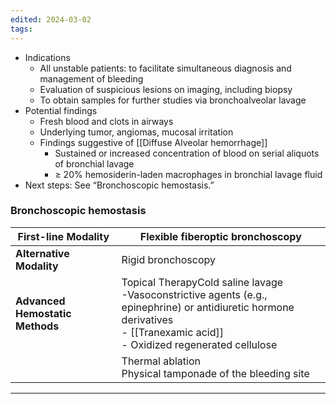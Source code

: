 ```yaml
---
edited: 2024-03-02
tags:
---
```

- Indications
	- All unstable patients: to facilitate simultaneous diagnosis and management of bleeding
	- Evaluation of suspicious lesions on imaging, including biopsy
	- To obtain samples for further studies via bronchoalveolar lavage
- Potential findings
	- Fresh blood and clots in airways
	- Underlying tumor, angiomas, mucosal irritation
	- Findings suggestive of [[Diffuse Alveolar hemorrhage]] 
		- Sustained or increased concentration of blood on serial aliquots of bronchial lavage
		- ≥ 20% hemosiderin-laden macrophages in bronchial lavage fluid
- Next steps: See “Bronchoscopic hemostasis.”

### Bronchoscopic hemostasis


| **First-line Modality**         | Flexible fiberoptic bronchoscopy                                                                                                                                                         |
| ------------------------------- | ---------------------------------------------------------------------------------------------------------------------------------------------------------------------------------------- |
| **Alternative Modality**        | Rigid bronchoscopy                                                                                                                                                                       |
| **Advanced Hemostatic Methods** | Topical TherapyCold saline lavage <br> -Vasoconstrictive agents (e.g., epinephrine) or antidiuretic hormone derivatives <br> - [[Tranexamic acid]]  <br>- Oxidized regenerated cellulose |
|                                 | Thermal ablation <br> Physical tamponade of the bleeding site                                                                                                                            |

---
